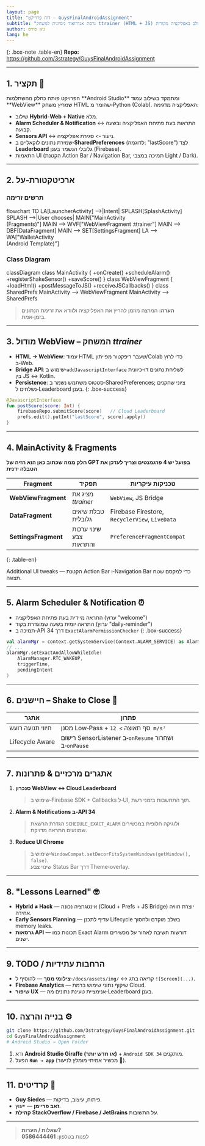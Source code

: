 ```yaml
---
layout: page
title: "דוח פרוייקט — GuysFinalAndroidAssignment"
subtitle: "גרסת אנדרואיד ניסיונית למשחק ttrainer (HTML + JS) משולב באפליקציה מקורית"
author: גיא סידס
lang: he
---
```


{: .box-note .table-en}
**Repo:** <https://github.com/3strategy/GuysFinalAndroidAssignment>

---



## 1. תקציר 📜

<div markdown="1" class="box-success"><!-- Html setting of a class to the div has more flexiblity compared to {: .box-success}--------->
הפרויקט פותח כחלק מהשתלמות **Android Studio** ומתמקד בשילוב עמוד **WebView** שמריץ משחק HTML שהומר מ‑Python (Colab). האפליקציה מדגימה:

* שילוב **Hybrid‑Web + Native** מלא.
* **Alarm Scheduler & Notification** ↔ התראות בעת פתיחת האפליקציה ובשעה קבועה.
* **Sensors API** ↔ ניעור ‑> סגירת אפליקציה.
* שמירת נתונים לוקאליים ב‑**SharedPreferences** (לדוגמה: "lastScore") לצד **Leaderboard** גלובלי הנשמר בענן (Firebase).
* התאמות UI (הקטנת Action Bar / Navigation Bar, תמיכה במצבי Light / Dark).

</div>

---

## 2. ארכיטקטורת‑על



### תרשים זרימה
<!-- FLOWCHART ------------------------------------------------------------>
<div class="mermaid">
flowchart TD
    LA[LauncherActivity] -->|Intent| SPLASH[SplashActivity]
    SPLASH -->|User chooses| MAIN["MainActivity<br/>(Fragments)"]
    MAIN --> WVF["WebViewFragment :ttrainer"]
    MAIN --> DBF[DataFragment]
    MAIN --> SET[SettingsFragment]
    LA   --> WA["WalletActivity<br/>(Android Template)"]
</div>


### Class Diagram
<!-- CLASS DIAGRAM -------------------------------------------------------->
<div class="mermaid">
classDiagram
    class MainActivity {
        +onCreate()
        +scheduleAlarm()
        +registerShakeSensor()
        +saveScore()
    }
    class WebViewFragment {
        +loadHtml()
        +postMessageToJS()
        +receiveJSCallbacks()
    }
    class SharedPrefs
    MainActivity --> WebViewFragment
    MainActivity --> SharedPrefs
</div>

> **הערה:** המרצה מוזמן להריץ את האפליקציה ולוודא את זרימת הנתונים בזמן‑אמת.

---

## 3. מודול WebView – המשחק *ttrainer*


* **HTML → WebView**: עמוד HTML שעבר ריפקטור מפייתון/Colab כדי לרוץ ב‑Web.
* **Bridge API**: שימוש ב‑`addJavascriptInterface` לשליחת נתונים דו‑כיוונית בין JS ↔ Kotlin.
* **Persistence**: סטטוס משתמש נשמר ב‑SharedPreferences; ציוני שחקנים נשלחים ל‑Leaderboard בענן.
{: .box-success}

```kotlin
@JavascriptInterface
fun postScore(score: Int) {
    firebaseRepo.submitScore(score)   // Cloud Leaderboard
    prefs.edit().putInt("lastScore", score).apply()
}
```

---

## 4. MainActivity & Fragments

**חלק ממה שכתוב כאן הוא הזיה של GPT בפועל יש 4 פרגמנטים וצריך לעדכן את הטבלה ידנית**

| Fragment             | תפקיד                   | טכניקות עיקריות                                |
| -------------------- | ----------------------- | ---------------------------------------------- |
| **WebViewFragment**  | מציג את *ttrainer*      | `WebView`, JS Bridge                           |
| **DataFragment**     | טבלת שיאים גלובלית      | Firebase Firestore, `RecyclerView`, `LiveData` |
| **SettingsFragment** | שינוי ערכות צבע והתראות | `PreferenceFragmentCompat`                     |
{: .table-en}

Additional UI tweaks — הקטנת Action Bar ו‑Navigation Bar כדי למקסם שטח תצוגה.

---

## 5. Alarm Scheduler & Notification ⏰


* התראה מיידית בעת פתיחת האפליקציה (ערוץ "welcome")
* התראה יומית בשעה שמוגדרת בקוד (ערוץ "daily‑reminder")
* תמיכה ב‑API 34 דרך `ExactAlarmPermissionChecker`
{: .box-success}

```kotlin
val alarmMgr = context.getSystemService(Context.ALARM_SERVICE) as AlarmManager
// ...
alarmMgr.setExactAndAllowWhileIdle(
    AlarmManager.RTC_WAKEUP,
    triggerTime,
    pendingIntent
)
```

---

## 6. חיישנים – Shake to Close 📳

| אתגר             | פתרון                                                |
| ---------------- | ---------------------------------------------------- |
| חיווי תנועה רועש | מסנן Low‑Pass + סף תאוצה `> 12 m/s²`                 |
| Lifecycle Aware  | רישום SensorListener ב‑`onResume` ושחרור ב‑`onPause` |

---

## 7. אתגרים מרכזיים & פתרונות



1. **סנכרון WebView ↔ Cloud Leaderboard**  
   > שימוש ב‑Firebase SDK + Callbacks ל‑UI, תוך התחשבות בזמני רשת.
2. **Alarm & Notifications ב‑API 34**  
   > הגדרת הרשאת `SCHEDULE_EXACT_ALARM` ולוגיקה חלופית במכשירים שמונעים התראה מדויקת.
3. **Reduce UI Chrome**  
   > שימוש ב‑`WindowCompat.setDecorFitsSystemWindows(getWindow(), false)`.  
   > שינוי צבע Status Bar דרך Theme‑overlay.

---

## 8. "Lessons Learned" 🤓



* **Hybrid ≠ Hack** — אינטגרציה נכונה (Cloud + Prefs + JS Bridge) יוצרת חוויה אחידה.
* **Early Sensors Planning** — עדיף לתכנן Lifecycle בשלב מוקדם ולחסוך memory leaks.
* **גרסאות API** — תכונות כמו Exact Alarm דורשות חשיבה לאחור על מכשירים ישנים.

---

## 9. TODO / הרחבות עתידיות



* **צילומי מסך** — להוסיף ל‑`/docs/assets/img/` ↔ קריאה בתג `![Screen](...)`.
* **Firebase Analytics** — שיקוף נתוני שימוש ברמת Cloud.
* **שיפור UX** — אנימציית טעינת נתונים מה‑Leaderboard בענן.

---

## 10. בנייה והרצה ⚙️


```bash
git clone https://github.com/3strategy/GuysFinalAndroidAssignment.git
cd GuysFinalAndroidAssignment
# Android Studio → Open Folder
```

1. ודא **Android Studio Giraffe (או חדש יותר)** + `Android SDK 34` מותקנים.
2. הפעל **`Run → app`** (מכשיר אמיתי מומלץ לניעור 📳).

---

## 11. קרדיטים 🙏


* **Guy Siedes** — פיתוח, עיצוב, בדיקות.
* **זאב פריימן** — ייעוץ.
* **קהילת StackOverflow / Firebase / JetBrains** על התשובות.

---

> **שאלות / הערות?**  
> לפנות בטלפון: **0586444461**


